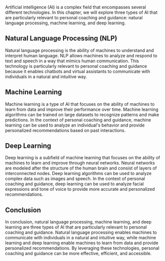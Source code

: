 

Artificial intelligence (AI) is a complex field that encompasses several different technologies. In this chapter, we will explore three types of AI that are particularly relevant to personal coaching and guidance: natural language processing, machine learning, and deep learning.

Natural Language Processing (NLP)
---------------------------------

Natural language processing is the ability of machines to understand and interpret human language. NLP allows machines to analyze and respond to text and speech in a way that mimics human communication. This technology is particularly relevant to personal coaching and guidance because it enables chatbots and virtual assistants to communicate with individuals in a natural and intuitive way.

Machine Learning
----------------

Machine learning is a type of AI that focuses on the ability of machines to learn from data and improve their performance over time. Machine learning algorithms can be trained on large datasets to recognize patterns and make predictions. In the context of personal coaching and guidance, machine learning can be used to analyze an individual's behavior and provide personalized recommendations based on past interactions.

Deep Learning
-------------

Deep learning is a subfield of machine learning that focuses on the ability of machines to learn and improve through neural networks. Neural networks are modeled after the structure of the human brain and consist of layers of interconnected nodes. Deep learning algorithms can be used to analyze complex data such as images and speech. In the context of personal coaching and guidance, deep learning can be used to analyze facial expressions and tone of voice to provide more accurate and personalized recommendations.

Conclusion
----------

In conclusion, natural language processing, machine learning, and deep learning are three types of AI that are particularly relevant to personal coaching and guidance. Natural language processing enables machines to communicate with individuals in a natural and intuitive way, while machine learning and deep learning enable machines to learn from data and provide personalized recommendations. By leveraging these technologies, personal coaching and guidance can be more effective, efficient, and accessible.
